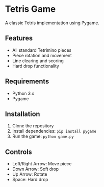 # Tetris Game

A classic Tetris implementation using Pygame.

## Features
- All standard Tetrimino pieces
- Piece rotation and movement
- Line clearing and scoring
- Hard drop functionality

## Requirements
- Python 3.x
- Pygame

## Installation
1. Clone the repository
2. Install dependencies: `pip install pygame`
3. Run the game: `python game.py`

## Controls
- Left/Right Arrow: Move piece
- Down Arrow: Soft drop
- Up Arrow: Rotate
- Space: Hard drop
